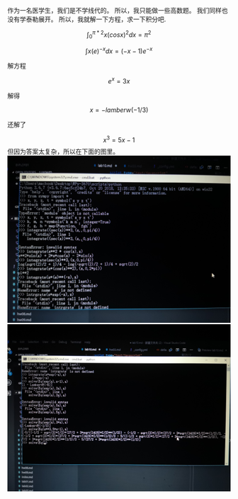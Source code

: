 <script type="text/x-mathjax-config">
        MathJax.Hub.Config({tex2jax: {inlineMath: [['$','$'], ['\\(','\\)']]}});
</script>
<script type="text/javascript" async
        src="https://cdnjs.cloudflare.com/ajax/libs/mathjax/2.7.4/MathJax.js?config=TeX-MML-AM_CHTML">
</script>
作为一名医学生，我们是不学线代的。
所以，我只能做一些高数题。
我们同样也没有学泰勒展开。
所以，我就解一下方程，求一下积分吧.  

$$\int_{0}^{\pi*2}x(cosx)^2dx={\pi}^2$$

$$\int x(e)^{-x}dx=(-x-1)e^{-x}$$

解方程

$$ e^{x}=3x$$

解得

$$x=-lamberw(-1/3)$$

还解了

$$x^{3}=5x-1$$
但因为答案太复杂，所以在下面的图里。
![](images/8.jpg)
![](images/7.jpg)